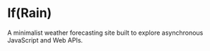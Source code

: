 # If(Rain)

A minimalist weather forecasting site built to explore asynchronous JavaScript and Web APIs.

